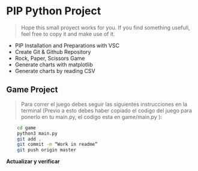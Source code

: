 # **PIP Python Project**

>Hope this small proyect works for you. If you find something usefull, feel free to copy it and make use of it.

- PIP Installation and Preparations with VSC
- Create Git & Github Repository
- Rock, Paper, Scissors Game  
- Generate charts with matplotlib  
- Generate charts by reading CSV



##  Game Project

> Para correr el juego debes seguir las siguientes instrucciones en la terminal (Previo a esto debes haber copiado el codigo del juego para ponerlo en tu main.py, el codigo esta en game/main.py ):


```sh
	cd game
	python3 main.py
	git add .
	git commit -m “Work in readme”
	git push origin master
```

**Actualizar y verificar**